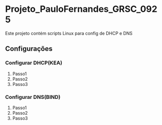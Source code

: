 # Projeto_PauloFernandes_GRSC_0925
Este projeto contém scripts Linux para config de DHCP e DNS
## Configurações
### Configurar DHCP(KEA)
1. Passo1
2. Passo2
3. Passo3
### Configurar DNS(BIND)
1. Passo1
2. Passo2
3. Passo3
